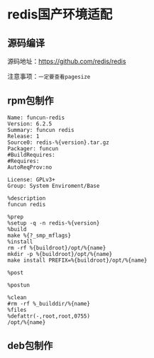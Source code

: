 # redis国产环境适配

## 源码编译

源码地址：https://github.com/redis/redis

注意事项：`一定要查看pagesize`

## rpm包制作

```
Name: funcun-redis
Version: 6.2.5
Summary: funcun redis
Release: 1
Source0: redis-%{version}.tar.gz
Packager: funcun
#BuildRequires:
#Requires:
AutoReqProv:no

License: GPLv3+
Group: System Enviroment/Base

%description
funcun redis

%prep
%setup -q -n redis-%{version}
%build
make %{?_smp_mflags}
%install
rm -rf %{buildroot}/opt/%{name}
mkdir -p %{buildroot}/opt/%{name}
make install PREFIX=%{buildroot}/opt/%{name}

%post

%postun

%clean
#rm -rf %_builddir/%{name}
%files
%defattr(-,root,root,0755)
/opt/%{name}
```

## deb包制作
